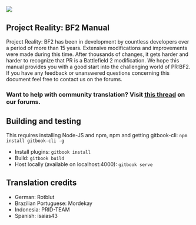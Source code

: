 ## ![](assets/PR_v1_Logo.png)

## **Project Reality: BF2 Manual**

Project Reality: BF2 has been in development by countless developers over a period of more than 15 years. Extensive modifications and improvements were made during this time. After thousands of changes, it gets harder and harder to recognize that PR is a Battlefield 2 modification. We hope this manual provides you with a good start into the challenging world of PR:BF2. If you have any feedback or unanswered questions concerning this document feel free to contact us on the forums.

### **Want to help with community translation? Visit** [**this thread**](https://www.realitymod.com/forum/showthread.php?t=75501) **on our forums.**



## Building and testing
This requires installing Node-JS and npm, npm and getting gitbook-cli:  `npm install gitbook-cli -g`
 - Install plugins: `gitbook install`
 - Build: `gitbook build`
 - Host locally (available on localhost:4000): `gitbook serve`

## Translation credits
- German: Rotblut
- Brazilian Portuguese: Mordekay
- Indonesia: PRID-TEAM
- Spanish: isaias43
